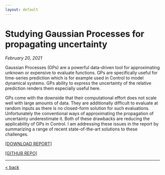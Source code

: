 ```yaml
---
layout: default
---
```


# Studying Gaussian Processes for propagating uncertainty
*February 20, 2021*

Gaussian Processes (GPs) are a powerful data-driven tool for approximating unknown or expensive to evaluate functions. GPs are specifically useful for time-series prediction which is for example used in Control to model dynamical systems. GPs ability to express the uncertainty of the relative prediction renders them especially useful here.

GPs come with the downside that their computational effort does not scale well with large amounts of data. They are additionally difficult to evaluate at random inputs as there is no closed-form solution for such evaluations. Unfortunately the conventional ways of approximating the propagation of uncertainty underestimate it. Both of these drawbacks are reducing the applicability of GPs in Control. I am addressing these issues in the report by summarizing a range of recent state-of-the-art solutions to these challenges.

[[DOWNLOAD REPORT]](../assets/docs/project_downloads/SoM_report_GaussianProcessesV07.pdf.zip)

[[GITHUB REPO]](https://github.com/vbjan/SoM_report_GaussianProcesses)

___

[< back](../index.html)
